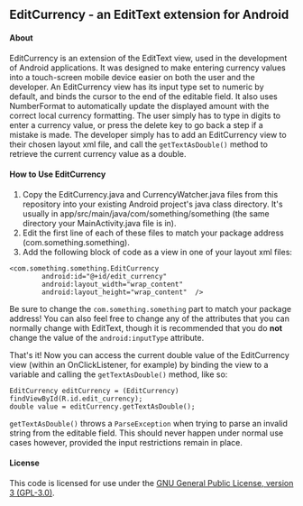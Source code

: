 ## EditCurrency - an EditText extension for Android

#### About

EditCurrency is an extension of the EditText view, used in the development of Android applications.  It was designed to make entering currency values into a touch-screen mobile device easier on both the user and the developer.  An EditCurrency view has its input type set to numeric by default, and binds the cursor to the end of the editable field.  It also uses NumberFormat to automatically update the displayed amount with the correct local currency formatting.  The user simply has to type in digits to enter a currency value, or press the delete key to go back a step if a mistake is made.  The developer simply has to add an EditCurrency view to their chosen layout xml file, and call the `getTextAsDouble()` method to retrieve the current currency value as a double.

#### How to Use EditCurrency

1. Copy the EditCurrency.java and CurrencyWatcher.java files from this repository into your existing Android project's java class directory.  It's usually in app/src/main/java/com/something/something (the same directory your MainActivity.java file is in).
2. Edit the first line of each of these files to match your package address (com.something.something).
3. Add the following block of code as a view in one of your layout xml files:
```
<com.something.something.EditCurrency
        android:id="@+id/edit_currency"
        android:layout_width="wrap_content"
        android:layout_height="wrap_content"  />
```
Be sure to change the `com.something.something` part to match your package address!  You can also feel free to change any of the attributes that you can normally change with EditText, though it is recommended that you do **not** change the value of the `android:inputType` attribute.

That's it!  Now you can access the current double value of the EditCurrency view (within an OnClickListener, for example) by binding the view to a variable and calling the `getTextAsDouble()` method, like so:
```
EditCurrency editCurrency = (EditCurrency) findViewById(R.id.edit_currency);
double value = editCurrency.getTextAsDouble();
```
`getTextAsDouble()` throws a `ParseException` when trying to parse an invalid string from the editable field.  This should never happen under normal use cases however, provided the input restrictions remain in place.

#### License

This code is licensed for use under the [GNU General Public License, version 3 (GPL-3.0)](https://opensource.org/licenses/GPL-3.0).
